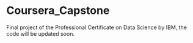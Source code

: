 # Coursera_Capstone
Final project of the Professional Certificate on Data Science by IBM, the code will be updated soon.
